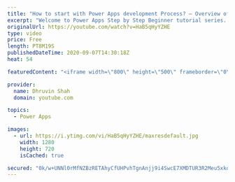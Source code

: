 ```yaml
---
title: "How to start with Power Apps development Process? – Overview of Tools, Licensing and Environment"
excerpt: "Welcome to Power Apps Step by Step Beginner tutorial series. My self Dhruvin Shah you are watching second part of the Power Apps Beginner Series. During this chapter we will talk about how we can start the development for Power Apps Canvas App?  Here, first we will talk about which tool we need to use"
originalUrl: https://youtube.com/watch?v=HaB5qHyYZHE
type: video
price: Free
length: PT8M19S
publishedDateTime: 2020-09-07T14:30:18Z
heat: 54

featuredContent: "<iframe width=\"800\" height=\"500\" frameborder=\"0\" src=\"https://www.youtube.com/embed/HaB5qHyYZHE\" allow=\"accelerometer; autoplay; encrypted-media; gyroscope; picture-in-picture\" allowfullscreen></iframe>"

provider:
  name: Dhruvin Shah
  domain: youtube.com

topics:
  - Power Apps

images:
  - url: https://i.ytimg.com/vi/HaB5qHyYZHE/maxresdefault.jpg
    width: 1280
    height: 720
    isCached: true

secured: "0k/w+UNNl0rMfNZBzRETAhyCfUHPvhTgnAnjj9i4SwcE7XMDTUR3R2Meu5xkozj1kBPbgSWLDWU/kZPkdxRgeqevVecZ3igciZQEzpC1eIB4cBeVm3AJHz9+KKnvU0XPt5AoQMs1HaHSUhR+gtc7xrvZ54FJUTjYhroGRJ6uav1QTQf36d87uZ41DmelsPqRa+1w0lPHHV6cFdh1LASm7RdcauWWX3xkT8EdRLFkfqkfFuK1gVsOPc/rsfsqiMg0mQGpSMmsHMmozUjU8kwaXhlrBOA3bjlUSlBYJNYzrnXPNHv7JYKkQMypTCn71Vw/jP/gO+OGZxJGpAy5JuGppNMg7WE2PzOLrB/dM9qNb62fBvcNK0Q9NLGoYsZmk89e5qY9xXmUBtI4hNfFez2Z2RxNI/Ge/czMzLvvnMGTWqE=;WB53rJGfIXdQ7X8Logy4iA=="
---
```


